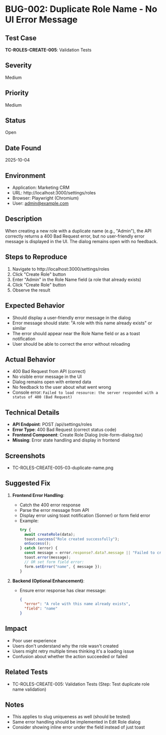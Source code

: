# BUG-002: Duplicate Role Name - No UI Error Message

## Test Case
**TC-ROLES-CREATE-005**: Validation Tests

## Severity
Medium

## Priority
Medium

## Status
Open

## Date Found
2025-10-04

## Environment
- Application: Marketing CRM
- URL: http://localhost:3000/settings/roles
- Browser: Playwright (Chromium)
- User: admin@example.com

## Description
When creating a new role with a duplicate name (e.g., "Admin"), the API correctly returns a 400 Bad Request error, but no user-friendly error message is displayed in the UI. The dialog remains open with no feedback.

## Steps to Reproduce
1. Navigate to http://localhost:3000/settings/roles
2. Click "Create Role" button
3. Enter "Admin" in the Role Name field (a role that already exists)
4. Click "Create Role" button
5. Observe the result

## Expected Behavior
- Should display a user-friendly error message in the dialog
- Error message should state: "A role with this name already exists" or similar
- The error should appear near the Role Name field or as a toast notification
- User should be able to correct the error without reloading

## Actual Behavior
- 400 Bad Request from API (correct)
- No visible error message in the UI
- Dialog remains open with entered data
- No feedback to the user about what went wrong
- Console error: `Failed to load resource: the server responded with a status of 400 (Bad Request)`

## Technical Details
- **API Endpoint**: POST /api/settings/roles
- **Error Type**: 400 Bad Request (correct status code)
- **Frontend Component**: Create Role Dialog (role-form-dialog.tsx)
- **Missing**: Error state handling and display in frontend

## Screenshots
- TC-ROLES-CREATE-005-03-duplicate-name.png

## Suggested Fix
1. **Frontend Error Handling**:
   - Catch the 400 error response
   - Parse the error message from API
   - Display error using toast notification (Sonner) or form field error
   - Example:
     ```typescript
     try {
       await createRole(data);
       toast.success("Role created successfully");
       onSuccess();
     } catch (error) {
       const message = error.response?.data?.message || "Failed to create role";
       toast.error(message);
       // OR set form field error:
       form.setError("name", { message });
     }
     ```

2. **Backend (Optional Enhancement)**:
   - Ensure error response has clear message:
     ```json
     {
       "error": "A role with this name already exists",
       "field": "name"
     }
     ```

## Impact
- Poor user experience
- Users don't understand why the role wasn't created
- Users might retry multiple times thinking it's a loading issue
- Confusion about whether the action succeeded or failed

## Related Tests
- TC-ROLES-CREATE-005: Validation Tests (Step: Test duplicate role name validation)

## Notes
- This applies to slug uniqueness as well (should be tested)
- Same error handling should be implemented in Edit Role dialog
- Consider showing inline error under the field instead of just toast
